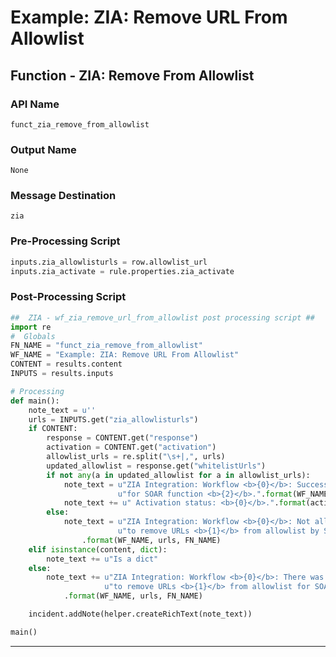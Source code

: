 <!--
    DO NOT MANUALLY EDIT THIS FILE
    THIS FILE IS AUTOMATICALLY GENERATED WITH resilient-circuits codegen
-->

# Example: ZIA: Remove URL From Allowlist

## Function - ZIA: Remove From Allowlist

### API Name
`funct_zia_remove_from_allowlist`

### Output Name
`None`

### Message Destination
`zia`

### Pre-Processing Script
```python
inputs.zia_allowlisturls = row.allowlist_url
inputs.zia_activate = rule.properties.zia_activate

```

### Post-Processing Script
```python
##  ZIA - wf_zia_remove_url_from_allowlist post processing script ##
import re
#  Globals
FN_NAME = "funct_zia_remove_from_allowlist"
WF_NAME = "Example: ZIA: Remove URL From Allowlist"
CONTENT = results.content
INPUTS = results.inputs

# Processing
def main():
    note_text = u''
    urls = INPUTS.get("zia_allowlisturls")
    if CONTENT:
        response = CONTENT.get("response")
        activation = CONTENT.get("activation")
        allowlist_urls = re.split("\s+|,", urls)
        updated_allowlist = response.get("whitelistUrls")
        if not any(a in updated_allowlist for a in allowlist_urls):
            note_text = u"ZIA Integration: Workflow <b>{0}</b>: Successfully removed URLs <b>{1}</b> from allowlist " \
                        u"for SOAR function <b>{2}</b>.".format(WF_NAME, urls, FN_NAME)
            note_text += u" Activation status: <b>{0}</b>.".format(activation["status"])
        else:
            note_text = u"ZIA Integration: Workflow <b>{0}</b>: Not all urls removed while attempting " \
                        u"to remove URLs <b>{1}</b> from allowlist by SOAR function <b>{2}</b>."\
                .format(WF_NAME, urls, FN_NAME)
    elif isinstance(content, dict):
        note_text += u"Is a dict"
    else:
        note_text += u"ZIA Integration: Workflow <b>{0}</b>: There was <b>no</b> result returned while attempting " \
                     u"to remove URLs <b>{1}</b> from allowlist for SOAR function <b>{2}</b>."\
            .format(WF_NAME, urls, FN_NAME)

    incident.addNote(helper.createRichText(note_text))

main()

```

---

